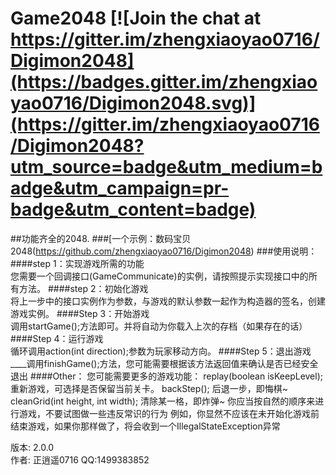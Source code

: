 # Game2048 [![Join the chat at https://gitter.im/zhengxiaoyao0716/Digimon2048](https://badges.gitter.im/zhengxiaoyao0716/Digimon2048.svg)](https://gitter.im/zhengxiaoyao0716/Digimon2048?utm_source=badge&utm_medium=badge&utm_campaign=pr-badge&utm_content=badge)
##功能齐全的2048.
###[一个示例：数码宝贝2048(https://github.com/zhengxiaoyao0716/Digimon2048)
###使用说明：
####step 1：实现游戏所需的功能<br />
    您需要一个回调接口(GameCommunicate)的实例，请按照提示实现接口中的所有方法。
####step 2：初始化游戏<br />
    将上一步中的接口实例作为参数，与游戏的默认参数一起作为构造器的签名，创建游戏实例。
####Step 3：开始游戏<br />
    调用startGame();方法即可。并将自动为你载入上次的存档（如果存在的话）
####Step 4：运行游戏<br />
    循环调用action(int direction);参数为玩家移动方向。
####Step 5：退出游戏<br />
____调用finishGame();方法，您可能需要根据该方法返回值来确认是否已经安全退出
####Other：
    您可能需要更多的游戏功能：
        replay(boolean isKeepLevel); 重新游戏，可选择是否保留当前关卡。
        backStep(); 后退一步，即悔棋~
        cleanGrid(int height, int width); 清除某一格，即炸弹~
    你应当按自然的顺序来进行游戏，不要试图做一些违反常识的行为
        例如，你显然不应该在未开始化游戏前结束游戏，如果你那样做了，将会收到一个IllegalStateException异常

版本: 2.0.0<br />
作者: 正逍遥0716 QQ:1499383852<br>
